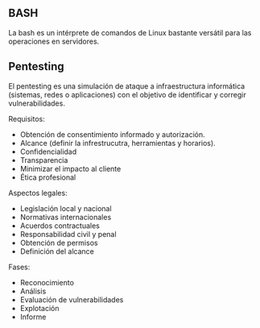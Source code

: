 ## BASH

La bash es un intérprete de comandos de Linux bastante versátil para las operaciones en servidores.

## Pentesting

El pentesting es una simulación de ataque a infraestructura informática (sistemas, redes o aplicaciones) con el objetivo de identificar y corregir vulnerabilidades.

Requisitos:

- Obtención de consentimiento informado y autorización.
- Alcance (definir la infrestrucutra, herramientas y horarios).
- Confidencialidad
- Transparencia
- Minimizar el impacto al cliente
- Ética profesional

Aspectos legales:

- Legislación local y nacional
- Normativas internacionales
- Acuerdos contractuales
- Responsabilidad civil y penal
- Obtención de permisos
- Definición del alcance

Fases:

- Reconocimiento
- Análisis
- Evaluación de vulnerabilidades
- Explotación
- Informe